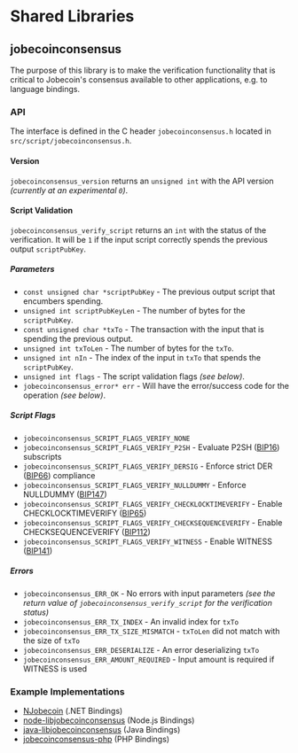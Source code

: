 Shared Libraries
================

## jobecoinconsensus

The purpose of this library is to make the verification functionality that is critical to Jobecoin's consensus available to other applications, e.g. to language bindings.

### API

The interface is defined in the C header `jobecoinconsensus.h` located in  `src/script/jobecoinconsensus.h`.

#### Version

`jobecoinconsensus_version` returns an `unsigned int` with the API version *(currently at an experimental `0`)*.

#### Script Validation

`jobecoinconsensus_verify_script` returns an `int` with the status of the verification. It will be `1` if the input script correctly spends the previous output `scriptPubKey`.

##### Parameters
- `const unsigned char *scriptPubKey` - The previous output script that encumbers spending.
- `unsigned int scriptPubKeyLen` - The number of bytes for the `scriptPubKey`.
- `const unsigned char *txTo` - The transaction with the input that is spending the previous output.
- `unsigned int txToLen` - The number of bytes for the `txTo`.
- `unsigned int nIn` - The index of the input in `txTo` that spends the `scriptPubKey`.
- `unsigned int flags` - The script validation flags *(see below)*.
- `jobecoinconsensus_error* err` - Will have the error/success code for the operation *(see below)*.

##### Script Flags
- `jobecoinconsensus_SCRIPT_FLAGS_VERIFY_NONE`
- `jobecoinconsensus_SCRIPT_FLAGS_VERIFY_P2SH` - Evaluate P2SH ([BIP16](https://github.com/jobecoin/bips/blob/master/bip-0016.mediawiki)) subscripts
- `jobecoinconsensus_SCRIPT_FLAGS_VERIFY_DERSIG` - Enforce strict DER ([BIP66](https://github.com/jobecoin/bips/blob/master/bip-0066.mediawiki)) compliance
- `jobecoinconsensus_SCRIPT_FLAGS_VERIFY_NULLDUMMY` - Enforce NULLDUMMY ([BIP147](https://github.com/jobecoin/bips/blob/master/bip-0147.mediawiki))
- `jobecoinconsensus_SCRIPT_FLAGS_VERIFY_CHECKLOCKTIMEVERIFY` - Enable CHECKLOCKTIMEVERIFY ([BIP65](https://github.com/jobecoin/bips/blob/master/bip-0065.mediawiki))
- `jobecoinconsensus_SCRIPT_FLAGS_VERIFY_CHECKSEQUENCEVERIFY` - Enable CHECKSEQUENCEVERIFY ([BIP112](https://github.com/jobecoin/bips/blob/master/bip-0112.mediawiki))
- `jobecoinconsensus_SCRIPT_FLAGS_VERIFY_WITNESS` - Enable WITNESS ([BIP141](https://github.com/jobecoin/bips/blob/master/bip-0141.mediawiki))

##### Errors
- `jobecoinconsensus_ERR_OK` - No errors with input parameters *(see the return value of `jobecoinconsensus_verify_script` for the verification status)*
- `jobecoinconsensus_ERR_TX_INDEX` - An invalid index for `txTo`
- `jobecoinconsensus_ERR_TX_SIZE_MISMATCH` - `txToLen` did not match with the size of `txTo`
- `jobecoinconsensus_ERR_DESERIALIZE` - An error deserializing `txTo`
- `jobecoinconsensus_ERR_AMOUNT_REQUIRED` - Input amount is required if WITNESS is used

### Example Implementations
- [NJobecoin](https://github.com/NicolasDorier/NJobecoin/blob/master/NJobecoin/Script.cs#L814) (.NET Bindings)
- [node-libjobecoinconsensus](https://github.com/bitpay/node-libjobecoinconsensus) (Node.js Bindings)
- [java-libjobecoinconsensus](https://github.com/dexX7/java-libjobecoinconsensus) (Java Bindings)
- [jobecoinconsensus-php](https://github.com/Bit-Wasp/jobecoinconsensus-php) (PHP Bindings)
